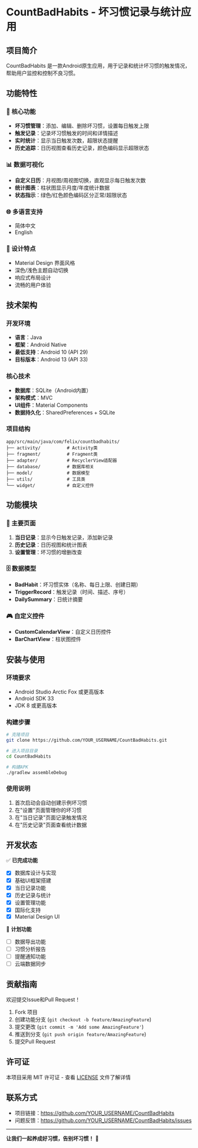 # CountBadHabits - 坏习惯记录与统计应用

## 项目简介

CountBadHabits 是一款Android原生应用，用于记录和统计坏习惯的触发情况，帮助用户监控和控制不良习惯。

## 功能特性

### 🎯 核心功能
- **坏习惯管理**：添加、编辑、删除坏习惯，设置每日触发上限
- **触发记录**：记录坏习惯触发的时间和详情描述
- **实时统计**：显示当日触发次数，超限状态提醒
- **历史追踪**：日历视图查看历史记录，颜色编码显示超限状态

### 📊 数据可视化
- **自定义日历**：月视图/周视图切换，直观显示每日触发次数
- **统计图表**：柱状图显示月度/年度统计数据
- **状态指示**：绿色/红色颜色编码区分正常/超限状态

### 🌐 多语言支持
- 简体中文
- English

### 🎨 设计特点
- Material Design 界面风格
- 深色/浅色主题自动切换
- 响应式布局设计
- 流畅的用户体验

## 技术架构

### 开发环境
- **语言**：Java
- **框架**：Android Native
- **最低支持**：Android 10 (API 29)
- **目标版本**：Android 13 (API 33)

### 核心技术
- **数据库**：SQLite（Android内置）
- **架构模式**：MVC
- **UI组件**：Material Components
- **数据持久化**：SharedPreferences + SQLite

### 项目结构
```
app/src/main/java/com/felix/countbadhabits/
├── activity/          # Activity类
├── fragment/          # Fragment类
├── adapter/           # RecyclerView适配器
├── database/          # 数据库相关
├── model/             # 数据模型
├── utils/             # 工具类
└── widget/            # 自定义控件
```

## 功能模块

### 📱 主要页面
1. **当日记录**：显示今日触发记录，添加新记录
2. **历史记录**：日历视图和统计图表
3. **设置管理**：坏习惯的增删改查

### 🗄️ 数据模型
- **BadHabit**：坏习惯实体（名称、每日上限、创建日期）
- **TriggerRecord**：触发记录（时间、描述、序号）
- **DailySummary**：日统计摘要

### 🎮 自定义控件
- **CustomCalendarView**：自定义日历控件
- **BarChartView**：柱状图控件

## 安装与使用

### 环境要求
- Android Studio Arctic Fox 或更高版本
- Android SDK 33
- JDK 8 或更高版本

### 构建步骤
```bash
# 克隆项目
git clone https://github.com/YOUR_USERNAME/CountBadHabits.git

# 进入项目目录
cd CountBadHabits

# 构建APK
./gradlew assembleDebug
```

### 使用说明
1. 首次启动会自动创建示例坏习惯
2. 在"设置"页面管理你的坏习惯
3. 在"当日记录"页面记录触发情况
4. 在"历史记录"页面查看统计数据

## 开发状态

✅ **已完成功能**
- [x] 数据库设计与实现
- [x] 基础UI框架搭建
- [x] 当日记录功能
- [x] 历史记录与统计
- [x] 设置管理功能
- [x] 国际化支持
- [x] Material Design UI

🚀 **计划功能**
- [ ] 数据导出功能
- [ ] 习惯分析报告
- [ ] 提醒通知功能
- [ ] 云端数据同步

## 贡献指南

欢迎提交Issue和Pull Request！

1. Fork 项目
2. 创建功能分支 (`git checkout -b feature/AmazingFeature`)
3. 提交更改 (`git commit -m 'Add some AmazingFeature'`)
4. 推送到分支 (`git push origin feature/AmazingFeature`)
5. 提交Pull Request

## 许可证

本项目采用 MIT 许可证 - 查看 [LICENSE](LICENSE) 文件了解详情

## 联系方式

- 项目链接：https://github.com/YOUR_USERNAME/CountBadHabits
- 问题反馈：https://github.com/YOUR_USERNAME/CountBadHabits/issues

---

**让我们一起养成好习惯，告别坏习惯！** 🌟